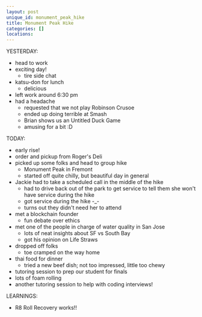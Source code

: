 ```yaml
---
layout: post
unique_id: monument_peak_hike
title: Monument Peak Hike
categories: []
locations: 
---
```


YESTERDAY:
* head to work
* exciting day!
  * tire side chat
* katsu-don for lunch
  * delicious
* left work around 6:30 pm
* had a headache
  * requested that we not play Robinson Crusoe
  * ended up doing terrible at Smash
  * Brian shows us an Untitled Duck Game
  * amusing for a bit :D

TODAY:
* early rise!
* order and pickup from Roger's Deli
* picked up some folks and head to group hike
  * Monument Peak in Fremont
  * started off quite chilly, but beautiful day in general
* Jackie had to take a scheduled call in the middle of the hike
  * had to drive back out of the park to get service to tell them she won't have service during the hike
  * got service during the hike -_-
  * turns out they didn't need her to attend
* met a blockchain founder
  * fun debate over ethics
* met one of the people in charge of water quality in San Jose
  * lots of neat insights about SF vs South Bay
  * got his opinion on Life Straws
* dropped off folks
  * toe cramped on the way home
* thai food for dinner
  * tried a new beef dish; not too impressed, little too chewy
* tutoring session to prep our student for finals
* lots of foam rolling
* another tutoring session to help with coding interviews!

LEARNINGS:
* R8 Roll Recovery works!!
